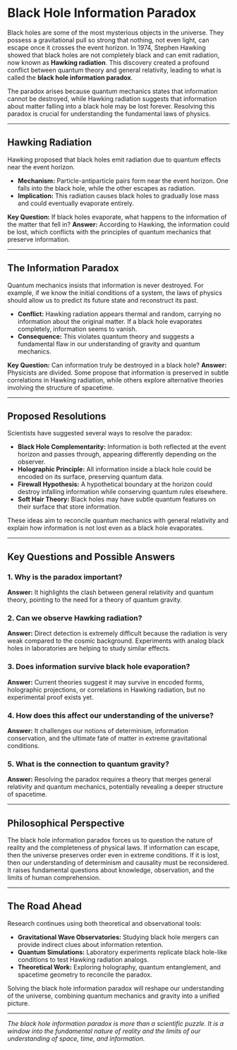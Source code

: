 # **Black Hole Information Paradox**

Black holes are some of the most mysterious objects in the universe. They possess a gravitational pull so strong that nothing, not even light, can escape once it crosses the event horizon. In 1974, Stephen Hawking showed that black holes are not completely black and can emit radiation, now known as **Hawking radiation**. This discovery created a profound conflict between quantum theory and general relativity, leading to what is called the **black hole information paradox**.

The paradox arises because quantum mechanics states that information cannot be destroyed, while Hawking radiation suggests that information about matter falling into a black hole may be lost forever. Resolving this paradox is crucial for understanding the fundamental laws of physics.

---

## **Hawking Radiation**

Hawking proposed that black holes emit radiation due to quantum effects near the event horizon.

* **Mechanism:** Particle-antiparticle pairs form near the event horizon. One falls into the black hole, while the other escapes as radiation.
* **Implication:** This radiation causes black holes to gradually lose mass and could eventually evaporate entirely.

**Key Question:** If black holes evaporate, what happens to the information of the matter that fell in?
**Answer:** According to Hawking, the information could be lost, which conflicts with the principles of quantum mechanics that preserve information.

---

## **The Information Paradox**

Quantum mechanics insists that information is never destroyed. For example, if we know the initial conditions of a system, the laws of physics should allow us to predict its future state and reconstruct its past.

* **Conflict:** Hawking radiation appears thermal and random, carrying no information about the original matter. If a black hole evaporates completely, information seems to vanish.
* **Consequence:** This violates quantum theory and suggests a fundamental flaw in our understanding of gravity and quantum mechanics.

**Key Question:** Can information truly be destroyed in a black hole?
**Answer:** Physicists are divided. Some propose that information is preserved in subtle correlations in Hawking radiation, while others explore alternative theories involving the structure of spacetime.

---

## **Proposed Resolutions**

Scientists have suggested several ways to resolve the paradox:

* **Black Hole Complementarity:** Information is both reflected at the event horizon and passes through, appearing differently depending on the observer.
* **Holographic Principle:** All information inside a black hole could be encoded on its surface, preserving quantum data.
* **Firewall Hypothesis:** A hypothetical boundary at the horizon could destroy infalling information while conserving quantum rules elsewhere.
* **Soft Hair Theory:** Black holes may have subtle quantum features on their surface that store information.

These ideas aim to reconcile quantum mechanics with general relativity and explain how information is not lost even as a black hole evaporates.

---

## **Key Questions and Possible Answers**

### **1. Why is the paradox important?**

**Answer:** It highlights the clash between general relativity and quantum theory, pointing to the need for a theory of quantum gravity.

### **2. Can we observe Hawking radiation?**

**Answer:** Direct detection is extremely difficult because the radiation is very weak compared to the cosmic background. Experiments with analog black holes in laboratories are helping to study similar effects.

### **3. Does information survive black hole evaporation?**

**Answer:** Current theories suggest it may survive in encoded forms, holographic projections, or correlations in Hawking radiation, but no experimental proof exists yet.

### **4. How does this affect our understanding of the universe?**

**Answer:** It challenges our notions of determinism, information conservation, and the ultimate fate of matter in extreme gravitational conditions.

### **5. What is the connection to quantum gravity?**

**Answer:** Resolving the paradox requires a theory that merges general relativity and quantum mechanics, potentially revealing a deeper structure of spacetime.

---

## **Philosophical Perspective**

The black hole information paradox forces us to question the nature of reality and the completeness of physical laws. If information can escape, then the universe preserves order even in extreme conditions. If it is lost, then our understanding of determinism and causality must be reconsidered. It raises fundamental questions about knowledge, observation, and the limits of human comprehension.

---

## **The Road Ahead**

Research continues using both theoretical and observational tools:

* **Gravitational Wave Observatories:** Studying black hole mergers can provide indirect clues about information retention.
* **Quantum Simulations:** Laboratory experiments replicate black hole-like conditions to test Hawking radiation analogs.
* **Theoretical Work:** Exploring holography, quantum entanglement, and spacetime geometry to reconcile the paradox.

Solving the black hole information paradox will reshape our understanding of the universe, combining quantum mechanics and gravity into a unified picture.

---

*The black hole information paradox is more than a scientific puzzle. It is a window into the fundamental nature of reality and the limits of our understanding of space, time, and information.*
